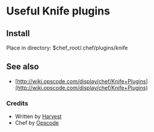 # Useful Knife plugins

## Install

Place in directory: $chef_root/.chef/plugins/knife

## See also

- [http://wiki.opscode.com/display/chef/Knife+Plugins](http://wiki.opscode.com/display/chef/Knife+Plugins)

### Credits

- Written by [Harvest](http://www.getharvest.com/)
- Chef by [Opscode](http://www.opscode.com)

